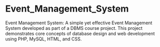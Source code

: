 # Event_Management_System
 Event Management System: A simple yet effective Event Management System developed as part of a DBMS course project. This project demonstrates core concepts of database design and web development using PHP, MySQL, HTML, and CSS.
